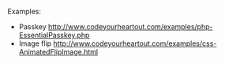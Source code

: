 Examples:

- Passkey http://www.codeyourheartout.com/examples/php-EssentialPasskey.php
- Image flip http://www.codeyourheartout.com/examples/css-AnimatedFlipImage.html
